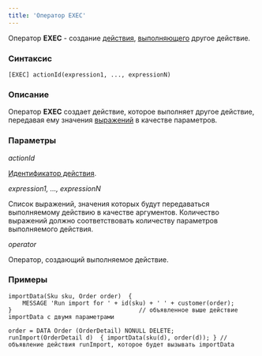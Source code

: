 ```yaml
---
title: 'Оператор EXEC'
---
```


Оператор **EXEC** - создание [действия](Actions.md), [выполняющего](Call_EXEC_.md) другое действие.

### Синтаксис

    [EXEC] actionId(expression1, ..., expressionN)

### Описание

Оператор **EXEC** создает действие, которое выполняет другое действие, передавая ему значения [выражений](Expression.md) в качестве параметров.

### Параметры

*actionId*

[Идентификатор действия](IDs.md#propertyid-broken). 

*expression1, ..., expressionN*

Список выражений, значения которых будут передаваться выполняемому действию в качестве аргументов. Количество выражений должно соответствовать количеству параметров выполняемого действия.

*operator*

Оператор, создающий выполняемое действие.

### Примеры


```lsf
importData(Sku sku, Order order)  {
    MESSAGE 'Run import for ' + id(sku) + ' ' + customer(order);
}                                    // объявленное выше действие importData с двумя параметрами

order = DATA Order (OrderDetail) NONULL DELETE;
runImport(OrderDetail d)  { importData(sku(d), order(d)); } // объявление действия runImport, которое будет вызывать importData
```

  
